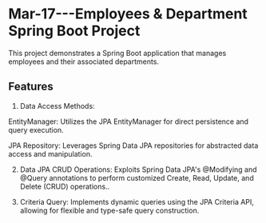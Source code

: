 # Mar-17---Employees & Department Spring Boot Project

This project demonstrates a Spring Boot application that manages employees and their associated departments.

## Features

1. Data Access Methods:
   
EntityManager: Utilizes the JPA EntityManager for direct persistence and query execution.

JPA Repository: Leverages Spring Data JPA repositories for abstracted data access and manipulation.

2. Data JPA CRUD Operations:
Exploits Spring Data JPA's @Modifying and @Query annotations to perform customized Create, Read, Update, and Delete (CRUD) operations..

3. Criteria Query:
Implements dynamic queries using the JPA Criteria API, allowing for flexible and type-safe query construction.
